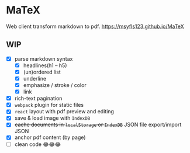 MaTeX
===

Web client transform markdown to pdf.
https://msyfls123.github.io/MaTeX

## WIP

- [x] parse markdown syntax
  - [x] headlines(h1 – h5)
  - [x] (un)ordered list
  - [x] underline
  - [x] emphasize / stroke / color
  - [x] link
- [x] rich-text pagination
- [x] `webpack` plugin for static files
- [x] `react` layout with pdf preview and editing
- [x] save & load image with `IndexDB`
- [x] ~~cache documents in `localStorage` or `IndexDB`~~ JSON file export/import JSON
- [x] anchor pdf content (by page)
- [ ] clean code 😂😂😂
